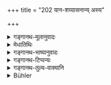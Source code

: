 +++
title = "202 यान-शय्यासनान्य् अस्य"

+++

<details><summary>गङ्गानथ-मूलानुवादः</summary>

By using another person’s conveyance, couch, seat, well, garden or house,—when these have not been given,—one becomes the partaker of the fourth part of that person’s sins.—(202)
</details>

<details><summary>मेधातिथिः</summary>

**याना**दिनि परकीयान्य् **अदत्तान्य् उपयुञ्जान एनसस्** तदीयस्य **तुरीयभाक्** चतुर्थं भागं प्राप्नुयात् । 

- <u>अत्र</u> कश्चिद् आह- "अदत्तानीति वचनात् सर्वार्थतयाप्य् उपकल्पितानि नोपयोज्यानि" । 

- <u>तद् अयुक्तम्</u>। परकीयाधिकारात् । न च तानि परकीयानि । त्यक्तं हि तत् सम्यक् । तुरीयग्रहणम् अविवक्षितम् इति प्राग् एव व्याख्यातम् ॥ ४.२०२ ॥
</details>

<details><summary>गङ्गानथ-भाष्यानुवादः</summary>

If one uses the conveyance, etc., that belong to another person, and
have not been given, one comes to partake of the fourth part of the sins
of that person.

Some persons assert in this connection that, since the text uses the
terra ‘*when these hive not been given*,’ what is meant is that one
should not use these things when they have been assigned for public use.

This is not right; because the prohibition herein contained refers to
*what belongs to another person*; and what 1 ms been assigned for public
use does not *belong to another person*; since he has already renounced
his proprietory right over them, in the proper manner.

The specification of the ‘*fourth part*’ is not meant to be emphasized;
as has been already explained before.—(202)
</details>

<details><summary>गङ्गानथ-टिप्पन्यः</summary>

This verse is quoted in *Aparārka* (p. 237).
</details>

<details><summary>गङ्गानथ-तुल्य-वाक्यानि</summary>

*Yājñavalkya* (l.160).—‘He shall avoid beds, seats, gardens, horses and
conveyances belonging to others, unless they are offered to him.’
</details>

<details><summary>Bühler</summary>

202	He who uses without permission a carriage, a bed, a seat, a well, a garden or a house belonging to an (other man), takes upon himself one fourth of (the owner's) guilt.
</details>
